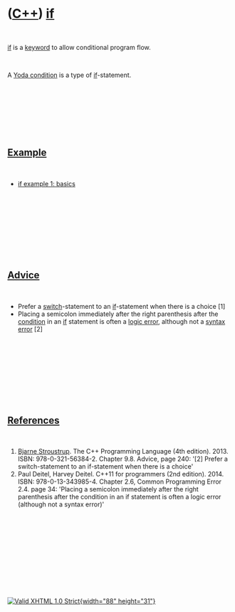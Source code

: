 



 

 

 

 

 

([C++](Cpp.htm)) [if](CppIf.htm)
================================

 

[if](CppIf.htm) is a [keyword](CppKeyword.htm) to allow conditional
program flow.

 

A [Yoda condition](CppYodaCondition.htm) is a type of
[if](CppIf.htm)-statement.

 

 

 

 

[Example](CppExample.htm)
-------------------------

 

-   [if example 1: basics](CppIfExample1.htm)

 

 

 

 

 

[Advice](CppAdvice.htm)
-----------------------

 

-   Prefer a [switch](CppSwitch.htm)-statement to an
    [if](CppIf.htm)-statement when there is a choice \[1\]
-   Placing a semicolon immediately after the right parenthesis after
    the [condition](CppCondition.htm) in an [if](CppIf.htm) statement is
    often a [logic error](CppLogicError.htm), although not a [syntax
    error](CppSyntaxError.htm) \[2\]

 

 

 

 

 

[References](CppReferences.htm)
-------------------------------

 

1.  [Bjarne Stroustrup](CppBjarneStroustrup.htm). The C++ Programming
    Language (4th edition). 2013. ISBN: 978-0-321-56384-2. Chapter 9.8.
    Advice, page 240: '\[2\] Prefer a switch-statement to an
    if-statement when there is a choice'
2.  Paul Deitel, Harvey Deitel. C++11 for programmers (2nd edition).
    2014. ISBN: 978-0-13-343985-4. Chapter 2.6, Common Programming
    Error 2.4. page 34: 'Placing a semicolon immediately after the right
    parenthesis after the condition in an if statement is often a logic
    error (although not a syntax error)'

 

 

 

 

 





 

[![Valid XHTML 1.0 Strict](valid-xhtml10.png){width="88"
height="31"}](http://validator.w3.org/check?uri=referer)
